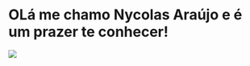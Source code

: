 ## <h1>OLá me chamo Nycolas Araújo e é um prazer te conhecer!</h1>
<div aligh="center">
<div>
  <img src="https://giphy.com/gifs/naruto-lee-rock-GCApYnpYmSWFW" width:70px;heigth:90px/>
</div>
